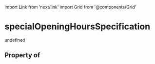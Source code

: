 import Link from 'next/link'
import Grid from '@components/Grid'

# specialOpeningHoursSpecification

undefined

## Property of



